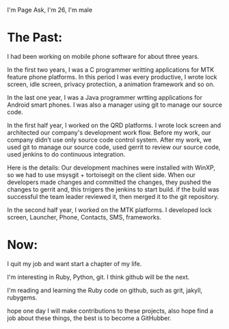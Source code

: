 I'm Page Ask, I'm 26, I'm male

The Past:
=========

I had been working on mobile phone software for about three years.

In the first two years,
I was a C programmer writting applications for MTK feature phone platforms.
In this period I was every productive,
I wrote lock screen, idle screen, privacy protection, a animation framework and so on.

In the last one year,
I was a Java programmer wrtting applications for Android smart phones.
I was also a manager using git to manage our source code.

In the first half year, I worked on the QRD platforms.
I wrote lock screen and architected our company's development work flow.
Before my work, our company didn't use only source code control system.
After my work, we used git to manage our source code,
used gerrit to review our source code,
used jenkins to do continuous integration.

Here is the details:
Our development machines were installed with WinXP,
so we had to use msysgit + tortoisegit on the client side.
When our developers made changes and committed the changes,
they pushed the changes to gerrit and,
this trrigers the jenkins to start build.
if the build was successful the team leader reviewed it,
then merged it to the git repository.

In the second half year, I worked on the MTK platforms.
I developed lock screen, Launcher, Phone, Contacts, SMS, frameworks.

Now:
====

I quit my job and want start a chapter of my life.

I'm interesting in Ruby, Python, git.
I think github will be the next.

I'm reading and learning the Ruby code on github,
such as grit, jakyll, rubygems.

hope one day I will make contributions to these projects,
also hope find a job about these things,
the best is to become a GitHubber.